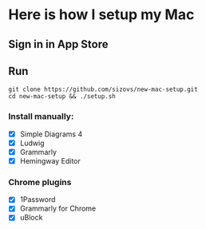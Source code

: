 # Here is how I setup my Mac

## Sign in in App Store

## Run
```
git clone https://github.com/sizovs/new-mac-setup.git
cd new-mac-setup && ./setup.sh
```

### Install manually:

- [x] Simple Diagrams 4
- [x] Ludwig
- [x] Grammarly
- [x] Hemingway Editor

### Chrome plugins

- [x] 1Password
- [x] Grammarly for Chrome
- [x] uBlock
